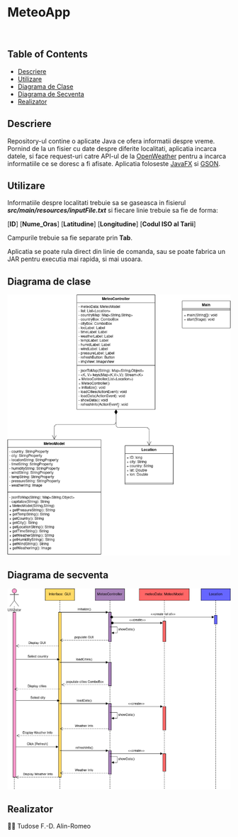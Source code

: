 # MeteoApp
<br>

## Table of Contents
- [Descriere](#descriere)
- [Utilizare](#utilizare)
- [Diagrama de Clase](#diagrama-de-clase)
- [Diagrama de Secventa](#diagrama-de-secventa)  
- [Realizator](#realizator)

## Descriere
Repository-ul contine o aplicate Java ce ofera informatii despre vreme. Pornind de la un fisier cu date despre diferite
localitati, aplicatia incarca datele, si face request-uri catre API-ul de la [OpenWeather](openweather.org) pentru a
incarca informatiile ce se doresc a fi afisate. Aplicatia foloseste [JavaFX](https://openjfx.io/) si [GSON](https://github.com/google/gson).


## Utilizare

Informatiile despre localitati trebuie sa se gaseasca in fisierul **_src/main/resources/inputFile.txt_** si fiecare linie
trebuie sa fie de forma:

[**ID**] [**Nume_Oras**] [**Latitudine**] [**Longitudine**] [**Codul ISO al Tarii**]

Campurile trebuie sa fie separate prin **Tab**.

Aplicatia se poate rula direct din linie de comanda, sau se poate fabrica un JAR pentru executia mai rapida, si mai
usoara.

## Diagrama de clase

![ClassDiagram.png](ClassDiagram.png "Diagrama de clase")

## Diagrama de secventa

![SequenceDiagram.png](SequenceDiagram.png "Diagrama de secventa")

## Realizator

:man_student: Tudose F.-D. Alin-Romeo